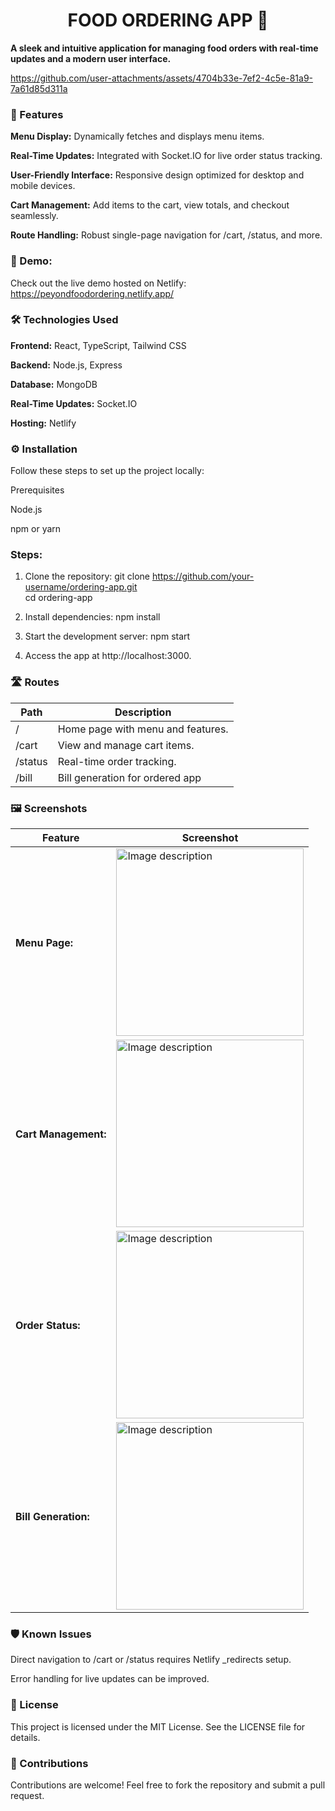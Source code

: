 <h1 align="center">FOOD ORDERING APP 🍴</h1>

**A sleek and intuitive application for managing food orders with real-time updates and a modern user interface.**

https://github.com/user-attachments/assets/4704b33e-7ef2-4c5e-81a9-7a61d85d311a



<h3>📜 Features</h3>

**Menu Display:** Dynamically fetches and displays menu items.

**Real-Time Updates:** Integrated with Socket.IO for live order status tracking.

**User-Friendly Interface:** Responsive design optimized for desktop and mobile devices.

**Cart Management:** Add items to the cart, view totals, and checkout seamlessly.

**Route Handling:** Robust single-page navigation for /cart, /status, and more.




<h3>🚀 Demo:</h3>

Check out the live demo hosted on Netlify:
https://peyondfoodordering.netlify.app/



<h3>🛠️ Technologies Used</h3>

**Frontend:** React, TypeScript, Tailwind CSS

**Backend:** Node.js, Express

**Database:** MongoDB

**Real-Time Updates:** Socket.IO

**Hosting:** Netlify



<h3>⚙️ Installation</h3>

Follow these steps to set up the project locally:

Prerequisites

Node.js

npm or yarn



<h3>Steps:</h3>

1. Clone the repository:
    git clone https://github.com/your-username/ordering-app.git  
    cd ordering-app  

2. Install dependencies:
    npm install  


3. Start the development server:
    npm start  

4. Access the app at http://localhost:3000.


<h3>🛣️ Routes</h3>
<table>
    <thead>
        <tr>
            <th>Path</th>
            <th>Description</th>
        </tr>
    </thead>
    <tbody>
        <tr>
            <td>/</td>
            <td>Home page with menu and features.</td>
        </tr>
        <tr>
            <td>/cart</td>
            <td>View and manage cart items.</td>
        </tr>
        <tr>
            <td>/status</td>
            <td>Real-time order tracking.</td>
        </tr>
        <tr>
            <td>/bill</td>
            <td>Bill generation for ordered app</td>
        </tr>
    </tbody>
</table>


<h3>🖼️ Screenshots</h3>

<table>
    <thead>
        <tr>
            <th>Feature</th>
            <th>Screenshot</th>
        </tr>
    </thead>
    <tbody>
        <tr>
            <td><h4>Menu Page:</h4></td>
            <td><img src="https://res.cloudinary.com/duepdybse/image/upload/v1737968954/Screenshot_2025-01-27-13-53-47-591_com.android.chrome_1_ssn0u1.jpg" alt="Image description" width="300" /></td>
        </tr>
        <tr>
            <td><h4>Cart Management:</h4></td>
            <td><img src="https://res.cloudinary.com/duepdybse/image/upload/v1737968954/Screenshot_2025-01-27-13-54-32-602_com.android.chrome_1_p9bg7h" alt="Image description" width="300" /></td>
        </tr>
        <tr>
            <td><h4>Order Status:</h4></td>
            <td><img src="https://res.cloudinary.com/duepdybse/image/upload/v1737968954/Screenshot_2025-01-27-13-54-51-071_com.android.chrome_1_rmzce9.jpg" alt="Image description" width="300" /></td>
        </tr>
        <tr>
            <td><h4>Bill Generation:</h4></td>
            <td><img src="https://res.cloudinary.com/duepdybse/image/upload/v1737968954/Screenshot_2025-01-27-13-54-02-385_com.android.chrome_1_icyhqx.jpg" alt="Image description" width="300" /></td>
        </tr>
    </tbody>
</table>




<h3>🛡️ Known Issues</h3>

Direct navigation to /cart or /status requires Netlify _redirects setup.

Error handling for live updates can be improved.


<h3>📝 License</h3>

This project is licensed under the MIT License. See the LICENSE file for details.

<h3>🤝 Contributions</h3>

Contributions are welcome! Feel free to fork the repository and submit a pull request.
